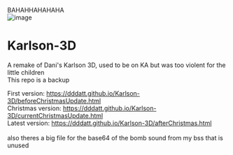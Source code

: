 BAHAHHAHAHAHA<br>
![image](https://user-images.githubusercontent.com/115298848/213750094-fdaef4a8-0101-4106-93ad-a24724c2ed4e.png)


# Karlson-3D
A remake of Dani's Karlson 3D, used to be on KA but was too violent for the little children<br>
This repo is a backup

First version: https://dddatt.github.io/Karlson-3D/beforeChristmasUpdate.html
<br>Christmas version: https://dddatt.github.io/Karlson-3D/currentChristmasUpdate.html
<br>Latest version: https://dddatt.github.io/Karlson-3D/afterChristmas.html
<br><br>
also theres a big file for the base64 of the bomb sound from my bss that is unused
